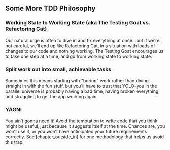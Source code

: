 ## Some More TDD Philosophy
### Working State to Working State (aka The Testing Goat vs. Refactoring Cat)
  Our natural urge is often to dive in and fix everything at once…​but if we’re not careful, we’ll end up like Refactoring Cat, in a situation with loads of changes to our code and nothing working. The Testing Goat encourages us to take one step at a time, and go from working state to working state.

### Split work out into small, achievable tasks
  Sometimes this means starting with "boring" work rather than diving straight in with the fun stuff, but you’ll have to trust that YOLO-you in the parallel universe is probably having a bad time, having broken everything, and struggling to get the app working again.

### YAGNI
  You ain’t gonna need it! Avoid the temptation to write code that you think might be useful, just because it suggests itself at the time. Chances are, you won’t use it, or you won’t have anticipated your future requirements correctly. See [chapter_outside_in] for one methodology that helps us avoid this trap.
